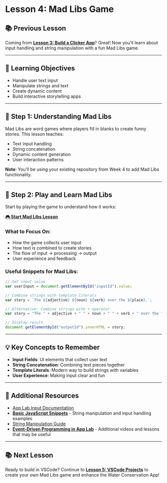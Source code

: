 # Lesson 4: Mad Libs Game

## 📚 **Previous Lesson**

Coming from **[Lesson 3: Build a Clicker App](./lesson-3-build-clicker-app.md)**? Great! Now you'll learn about input handling and string manipulation with a fun Mad Libs game.

---

## 🎯 **Learning Objectives**

- Handle user text input
- Manipulate strings and text
- Create dynamic content
- Build interactive storytelling apps

---

## 🚀 **Step 1: Understanding Mad Libs**

Mad Libs are word games where players fill in blanks to create funny stories. This lesson teaches:
- Text input handling
- String concatenation
- Dynamic content generation
- User interaction patterns

**Note**: You'll be using your existing repository from Week 4 to add Mad Libs functionality.

---

## 📱 **Step 2: Play and Learn Mad Libs**

Start by playing the game to understand how it works:

**[🎮 Start Mad Libs Lesson](https://studio.code.org/courses/csp5-virtual/units/1/lessons/7/levels/1)**

### **What to Focus On:**
- How the game collects user input
- How text is combined to create stories
- The flow of input → processing → output
- User experience and feedback

### **Useful Snippets for Mad Libs:**
```javascript
// Get input value
var userInput = document.getElementById("inputId").value;

// Combine strings with template literals
var story = `The ${adjective} ${noun} ${verb} over the ${place}.`;

// Alternative: Combine strings with + operator
var story = "The " + adjective + " " + noun + " " + verb + " over the " + place + ".";

// Display result
document.getElementById("outputId").innerHTML = story;
```

---

## 💡 **Key Concepts to Remember**

- **Input Fields**: UI elements that collect user text
- **String Concatenation**: Combining text pieces together
- **Template Literals**: Modern way to build strings with variables
- **User Experience**: Making input clear and fun

---

## 🔗 **Additional Resources**

- [App Lab Input Documentation](https://studio.code.org/docs/applab/getText)
- **[Basic JavaScript Snippets](../../../resources/skill-guides/basic-js-snippets.md)** - String manipulation and input handling examples
- [String Manipulation Guide](../../../resources/skill-guides/)
- **[Event-Driven Programming in App Lab](https://studio.code.org/courses/csp5-virtual/units/1)** - Additional videos and lessons that may be useful

---

## 📚 **Next Lesson**

Ready to build in VSCode? Continue to **[Lesson 5: VSCode Projects](./lesson-5-water-conservation-app.md)** to create your own Mad Libs game and enhance the Water Conservation App!
